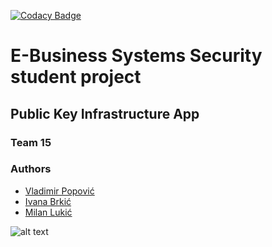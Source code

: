 [![Codacy Badge](https://api.codacy.com/project/badge/Grade/fb2007de17ac4f069b44e3483a46e16d)](https://www.codacy.com/manual/ivanabrkic/pki-bsep-tim15?utm_source=github.com&amp;utm_medium=referral&amp;utm_content=ivanabrkic/pki-bsep-tim15&amp;utm_campaign=Badge_Grade)
# E-Business Systems Security student project 
## Public Key Infrastructure App
### Team 15 
### Authors
* [Vladimir Popović](https://github.com/PopovicV)
* [Ivana Brkić](https://github.com/ivanabrkic)
* [Milan Lukić](https://github.com/lukicMilan)

![alt text](https://github.com/ivanabrkic/BSEP_2019/blob/master/LogoMakr_3LXKFg.png "Logo")
